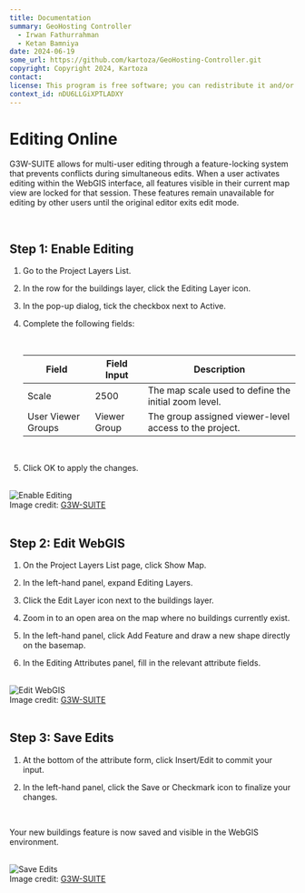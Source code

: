```yaml
---
title: Documentation
summary: GeoHosting Controller
  - Irwan Fathurrahman
  - Ketan Bamniya
date: 2024-06-19
some_url: https://github.com/kartoza/GeoHosting-Controller.git
copyright: Copyright 2024, Kartoza
contact:
license: This program is free software; you can redistribute it and/or modify it under the terms of the GNU Affero General Public License as published by the Free Software Foundation; either version 3 of the License, or (at your option) any later version.
context_id: nDU6LLGiXPTLADXY
---
```


# Editing Online

G3W-SUITE allows for multi-user editing through a feature-locking system that prevents conflicts during simultaneous edits. When a user activates editing within the WebGIS interface, all features visible in their current map view are locked for that session. These features remain unavailable for editing by other users until the original editor exits edit mode.

<br>

## Step 1: Enable Editing

1. Go to the <span class="ui-page-label">Project Layers List</span>.

2. In the row for the <span class="ui-filename">buildings</span> layer, click the <span class="ui-generic-label">Editing Layer</span> icon.

3. In the pop-up dialog, tick the checkbox next to <span class="ui-filename">Active</span>.

4. Complete the following fields:

      <br>

      <table class="my-table-style">
      <thead>
      <tr>
            <th>Field</th>
            <th>Field Input</th>
            <th>Description</th>
      </tr>
      </thead>
      <tbody>
      <tr>
            <td>Scale</td>
            <td>2500</td>
            <td>The map scale used to define the initial zoom level.</td>
      </tr>
      <tr>
            <td>User Viewer Groups</td>
            <td>Viewer Group</td>
            <td>The group assigned viewer-level access to the project.</td>
      </tr>
      </tbody>
      </table>

      <br>

5. Click <span class="ui-generic-label">OK</span> to apply the changes.

<br>

<div class="image-with-caption">
  <img src="../../img/g3w-img-47.png" alt="Enable Editing">
  <div class="caption">
    Image credit: <a href="https://g3wsuite.it/en/g3w-suite-publish-qgis-projects/" target="_blank">G3W-SUITE</a>
  </div>
</div>

<br>

## Step 2: Edit WebGIS

1. On the <span class="ui-page-label">Project Layers List</span> page, click <span class="ui-generic-label">Show Map</span>.

2. In the left-hand panel, expand <span class="ui-generic-label">Editing Layers</span>.

3. Click the <span class="ui-generic-label">Edit Layer</span> icon next to the <span class="ui-filename">buildings</span> layer.

4. Zoom in to an open area on the map where no buildings currently exist.

5. In the left-hand panel, click <span class="ui-generic-label">Add Feature</span> and draw a new shape directly on the basemap.

6. In the <span class="ui-page-label">Editing Attributes</span> panel, fill in the relevant attribute fields.

<br>

<div class="image-with-caption">
  <img src="../../img/g3w-img-48.png" alt="Edit WebGIS">
  <div class="caption">
    Image credit: <a href="https://g3wsuite.it/en/g3w-suite-publish-qgis-projects/" target="_blank">G3W-SUITE</a>
  </div>
</div>

<br>

## Step 3: Save Edits

1. At the bottom of the attribute form, click <span class="ui-generic-label">Insert/Edit</span> to commit your input.

2. In the left-hand panel, click the <span class="ui-generic-label">Save</span> or <span class="ui-generic-label">Checkmark</span> icon to finalize your changes.

<br>

Your new <span class="ui-filename">buildings</span> feature is now saved and visible in the WebGIS environment.

<br>

<div class="image-with-caption">
  <img src="../../img/g3w-img-49.png" alt="Save Edits">
  <div class="caption">
    Image credit: <a href="https://g3wsuite.it/en/g3w-suite-publish-qgis-projects/" target="_blank">G3W-SUITE</a>
  </div>
</div>

<br>
